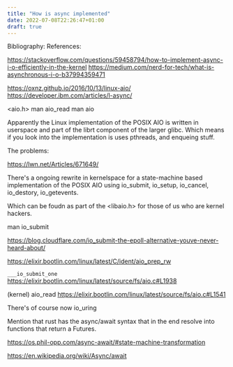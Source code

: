 ```yaml
---
title: "How is async implemented"
date: 2022-07-08T22:26:47+01:00
draft: true
---
```


Bibliography:
References:



https://stackoverflow.com/questions/59458794/how-to-implement-async-i-o-efficiently-in-the-kernel
https://medium.com/nerd-for-tech/what-is-asynchronous-i-o-b37994359471

https://oxnz.github.io/2016/10/13/linux-aio/
https://developer.ibm.com/articles/l-async/

<aio.h>
man aio_read
man aio

Apparently the Linux implementation of the POSIX AIO is written in userspace
and part of the librt component of the larger glibc. Which means if you look
into the implementation is uses pthreads, and enqueing stuff.

The problems:

https://lwn.net/Articles/671649/

There's a ongoing rewrite in kernelspace for a state-machine based
implementation of the POSIX AIO using io_submit, io_setup, io_cancel,
io_destory, io_getevents.




Which can be foudn as part of the <libaio.h> for those of us who are kernel
hackers.

man io_submit


https://blog.cloudflare.com/io_submit-the-epoll-alternative-youve-never-heard-about/



https://elixir.bootlin.com/linux/latest/C/ident/aio_prep_rw

`___io_submit_one` https://elixir.bootlin.com/linux/latest/source/fs/aio.c#L1938

(kernel) aio_read https://elixir.bootlin.com/linux/latest/source/fs/aio.c#L1541

There's of course now io_uring






Mention that rust has the async/await syntax that in the end resolve into
functions that return a Futures.

https://os.phil-opp.com/async-await/#state-machine-transformation




https://en.wikipedia.org/wiki/Async/await
